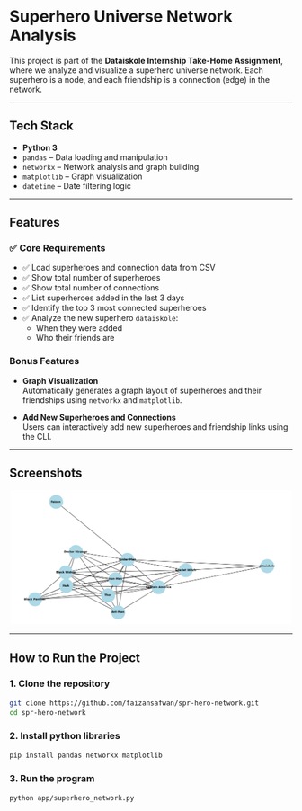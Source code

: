 # Superhero Universe Network Analysis

This project is part of the **Dataiskole Internship Take-Home Assignment**, where we analyze and visualize a superhero universe network. Each superhero is a node, and each friendship is a connection (edge) in the network.


---

## Tech Stack

- **Python 3**
- `pandas` – Data loading and manipulation
- `networkx` – Network analysis and graph building
- `matplotlib` – Graph visualization
- `datetime` – Date filtering logic

---

## Features

### ✅ Core Requirements
- ✅ Load superheroes and connection data from CSV
- ✅ Show total number of superheroes
- ✅ Show total number of connections
- ✅ List superheroes added in the last 3 days
- ✅ Identify the top 3 most connected superheroes
- ✅ Analyze the new superhero `dataiskole`:
  - When they were added
  - Who their friends are

### Bonus Features
-   **Graph Visualization**  
  Automatically generates a graph layout of superheroes and their friendships using `networkx` and `matplotlib`.

-  **Add New Superheroes and Connections**  
  Users can interactively add new superheroes and friendship links using the CLI.

---

##  Screenshots

<p align="center">
  <img src="assets/connections.png" alt="Superhero Network Graph" width="500"/>
</p>

---

## How to Run the Project

### 1. Clone the repository

```bash
git clone https://github.com/faizansafwan/spr-hero-network.git
cd spr-hero-network
```

### 2. Install python libraries
```bash
pip install pandas networkx matplotlib
```

### 3. Run the program
```bash
python app/superhero_network.py
```
